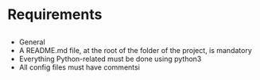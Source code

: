 # Requirements
## 
* General
* A README.md file, at the root of the folder of the project, is mandatory
* Everything Python-related must be done using python3
* All config files must have commentsi
